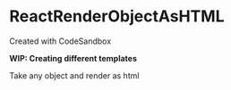 # ReactRenderObjectAsHTML
Created with CodeSandbox

**WIP: Creating different templates**

Take any object and render as html
